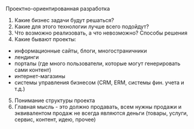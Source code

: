 Проектно-ориентированная разработка

1. Какие бизнес задачи будут решаться?
2. Какие для этого технологии лучше всего подойдут?
3. Что возможно реализовать, а что невозможно? Способы решения
4. Какие бывают проекты:

- информационные сайты, блоги, многостраничники
- лендинги
- порталы (где много пользователи, которые могут генерировать сами контент)
- интернет-магазины
- системы управления бизнесом (CRM, ERM, системы фин. учета и т.д.)

5. Понимание структуры проекта
6. Главная мысль - это должно продавать, всем нужны продажи и эквивалентом продаж не всегда являются деньги (товары, услуги, сервис, контент, идею, прочее)

